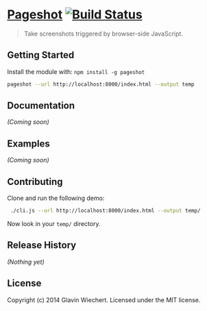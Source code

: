 # [Pageshot](https://github.com/Glavin001/pageshot) [![Build Status](https://secure.travis-ci.org/Glavin001/pageshot.png?branch=master)](http://travis-ci.org/Glavin001/pageshot)

> Take screenshots triggered by browser-side JavaScript.

## Getting Started

Install the module with: `npm install -g pageshot`

```bash
pageshot --url http://localhost:8000/index.html --output temp
```


## Documentation
_(Coming soon)_

## Examples
_(Coming soon)_

## Contributing

Clone and run the following demo:

```bash
 ./cli.js --url http://localhost:8000/index.html --output temp/
```

Now look in your `temp/` directory.

## Release History
_(Nothing yet)_

## License
Copyright (c) 2014 Glavin Wiechert. Licensed under the MIT license.
